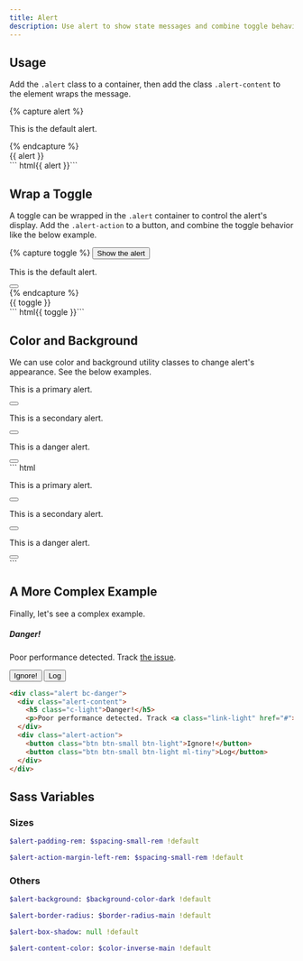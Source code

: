 ```yaml
---
title: Alert
description: Use alert to show state messages and combine toggle behavior to control display.
---
```



## Usage
Add the `.alert` class to a container, then add the class `.alert-content` to the element wraps the message.

{% capture alert %}
<div class="alert">
  <p class="alert-content">This is the default alert.</p>
</div>
{% endcapture %}
<div class="example">
  {{ alert }}
</div>
``` html{{ alert }}```


## Wrap a Toggle
A toggle can be wrapped in the `.alert` container to control the alert's display. Add the `.alert-action` to a button, and combine the toggle behavior like the below example.

{% capture toggle %}
<button class="btn btn-primary" data-toggle-for="alert_example">Show the alert</button>
<div class="alert" data-toggle-target="alert_example">
  <p class="alert-content">This is the default alert.</p>
  <button class="alert-action btn btn-ico btn-dark btn-small" data-toggle>
    <i class="ico ico-cross"></i>
  </button>
</div>
{% endcapture %}
<div class="example">
  {{ toggle }}
</div>
``` html{{ toggle }}```


## Color and Background
We can use color and background utility classes to change alert's appearance. See the below examples.
<div class="example">
  <div class="alert bc-primary mb-small">
    <p class="alert-content">This is a primary alert.</p>
    <button class="alert-action btn btn-primary btn-ico btn-small">
      <i class="ico ico-cross"></i>
    </button>
  </div>
  <div class="alert bc-secondary mb-small">
    <p class="alert-content c-dark">This is a secondary alert.</p>
    <button class="alert-action btn btn-secondary btn-ico btn-small">
      <i class="ico ico-cross"></i>
    </button>
  </div>
  <div class="alert bc-danger">
    <p class="alert-content">This is a danger alert.</p>
    <button class="alert-action btn btn-danger btn-ico btn-small">
      <i class="ico ico-cross"></i>
    </button>
  </div>
</div>
``` html
<div class="alert bc-primary">
  <p class="alert-content">This is a primary alert.</p>
  <button class="alert-action btn btn-primary btn-ico btn-small">
    <i class="ico ico-cross"></i>
  </button>
</div>
<div class="alert bc-secondary">
  <p class="alert-content c-dark">This is a secondary alert.</p>
  <button class="alert-action btn btn-secondary btn-ico btn-small">
    <i class="ico ico-cross"></i>
  </button>
</div>
<div class="alert bc-danger">
  <p class="alert-content">This is a danger alert.</p>
  <button class="alert-action btn btn-danger btn-ico btn-small">
    <i class="ico ico-cross"></i>
  </button>
</div>
```


## A More Complex Example

Finally, let's see a complex example.

<div class="alert bc-danger my-small">
  <div class="alert-content">
    <h5 class="c-light">Danger!</h5>
    <p>
      Poor performance detected. Track <a class="link-light" href="#" data-turbolinks="false">the issue</a>.
    </p>
  </div>
  <div class="alert-action">
    <button class="btn btn-small btn-light">Ignore!</button>
    <button class="btn btn-small btn-light ml-tiny">Log</button>
  </div>
</div>

``` html
<div class="alert bc-danger">
  <div class="alert-content">
    <h5 class="c-light">Danger!</h5>
    <p>Poor performance detected. Track <a class="link-light" href="#">the issue</a>.</p>
  </div>
  <div class="alert-action">
    <button class="btn btn-small btn-light">Ignore!</button>
    <button class="btn btn-small btn-light ml-tiny">Log</button>
  </div>
</div>
```



## Sass Variables

### Sizes

``` sass
$alert-padding-rem: $spacing-small-rem !default
```

``` sass
$alert-action-margin-left-rem: $spacing-small-rem !default
```

### Others

``` sass
$alert-background: $background-color-dark !default
```

``` sass
$alert-border-radius: $border-radius-main !default
```

``` sass
$alert-box-shadow: null !default
```

``` sass
$alert-content-color: $color-inverse-main !default
```